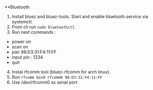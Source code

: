 **Bluetooth

1. Install bluez and bluez-tools. Start and enable bluetooth.service via systemctl.
2. From cli run `sudo bluetoothctl`.
3. Run next commands : 
* power on
* scan on
* pair 98:D3:31:F4:11:FF
* input pin :  1234
* quit
4. Instal rfcomm tool (bluez-rfcomm for arch linux).
5. Run `rfcomm bind rfcomm0 98:D3:31:F4:11:FF`
6. Use /dev/rfcomm0 as serial port
